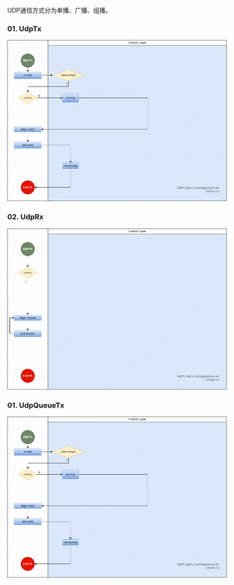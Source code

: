 ﻿UDP通信方式分为单播、广播、组播。

### 01. UdpTx

![image](UdpTx.png)

### 02. UdpRx

![image](UdpRx.png)

### 01. UdpQueueTx

![image](UdpQueueTx.png)